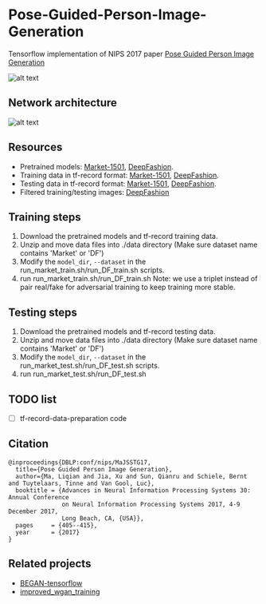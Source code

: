 # Pose-Guided-Person-Image-Generation
Tensorflow implementation of NIPS 2017 paper [Pose Guided Person Image Generation](https://papers.nips.cc/paper/6644-pose-guided-person-image-generation.pdf)

![alt text](https://github.com/charliememory/Pose-Guided-Person-Image-Generation/blob/master/imgs/Poster_task.svg)

## Network architecture
![alt text](https://github.com/charliememory/Pose-Guided-Person-Image-Generation/blob/master/imgs/Paper-framework.svg)

## Resources
 - Pretrained models: [Market-1501](http://homes.esat.kuleuven.be/~liqianma/NIPS17_PG2/models/Market1501.zip), [DeepFashion](http://homes.esat.kuleuven.be/~liqianma/NIPS17_PG2/models/DF.zip).
 - Training data in tf-record format: [Market-1501](http://homes.esat.kuleuven.be/~liqianma/NIPS17_PG2/data/Market_train_data.zip), [DeepFashion](http://homes.esat.kuleuven.be/~liqianma/NIPS17_PG2/data/DF_train_data.zip).
 - Testing data in tf-record format: [Market-1501](http://homes.esat.kuleuven.be/~liqianma/NIPS17_PG2/data/Market_test_data.zip), [DeepFashion](http://homes.esat.kuleuven.be/~liqianma/NIPS17_PG2/data/DF_test_data.zip).
 - Filtered training/testing images: [DeepFashion](http://homes.esat.kuleuven.be/~liqianma/NIPS17_PG2/data/DF_filted_up_train_test_data.zip) 

## Training steps
 1. Download the pretrained models and tf-record training data.
 2. Unzip and move data files into ./data directory (Make sure dataset name contains 'Market' or 'DF')
 3. Modify the `model_dir`, `--dataset` in the run_market_train.sh/run_DF_train.sh scripts.
 4. run run_market_train.sh/run_DF_train.sh 
 Note: we use a triplet instead of pair real/fake for adversarial training to keep training more stable.

## Testing steps
 1. Download the pretrained models and tf-record testing data.
 2. Unzip and move data files into ./data directory (Make sure dataset name contains 'Market' or 'DF')
 3. Modify the `model_dir`, `--dataset` in the run_market_test.sh/run_DF_test.sh scripts.
 4. run run_market_test.sh/run_DF_test.sh 

## TODO list
- [ ] tf-record-data-preparation code

## Citation
```
@inproceedings{DBLP:conf/nips/MaJSSTG17,
  title={Pose Guided Person Image Generation},
  author={Ma, Liqian and Jia, Xu and Sun, Qianru and Schiele, Bernt and Tuytelaars, Tinne and Van Gool, Luc},
  booktitle = {Advances in Neural Information Processing Systems 30: Annual Conference
               on Neural Information Processing Systems 2017, 4-9 December 2017,
               Long Beach, CA, {USA}},
  pages     = {405--415},
  year      = {2017}
}
```

## Related projects
- [BEGAN-tensorflow](https://github.com/carpedm20/BEGAN-tensorflow)
- [improved_wgan_training](https://github.com/igul222/improved_wgan_training)
